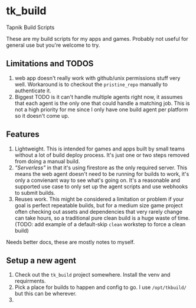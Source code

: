 # tk_build
Tapnik Build Scripts

These are my build scripts for my apps and games.
Probably not useful for general use but you're welcome to try.


Limitations and TODOS
---
1. web app doesn't really work with github/unix permissions stuff very well. 
  Workaround is to checkout the `pristine_repo` manually to authenticate it.
1. Biggest TODO is it can't handle multiple agents right now, it assumes 
  that each agent is the only one that could handle a matching job. This is
  not a high priority for me since I only have one build agent per platform
  so it doesn't come up.

Features
---
1. Lightweight. This is intended for games and apps built by small teams 
   without a lot of build deploy process. It's just one or two steps removed
   from doing a manual build.
1. _"Serverless"_ in that it's using firestore as the only required server. This means
   the web agent doesn't need to be running for builds to work, it's only a convienant way
   to see what's going on. It's a reasonable and supported use case to only
   set up the agent scripts and use webhooks to submit builds.
1. Reuses work. This might be considered a limitation or problem if your goal
   is perfect repeatable builds, but for a medium size game project often 
   checking out assets and dependencies that very rarely change can take
   hours, so a traditional pure clean build is a huge waste of time. (TODO:
   add example of a default-skip `clean` workstep to force a clean build)

Needs better docs, these are mostly notes to myself.

Setup a new agent
---
1. Check out the `tk_build` project somewhere. Install the venv and requirments.
1. Pick a place for builds to happen and config to go. I use `/opt/tkbuild/` but this can be wherever.
1. 